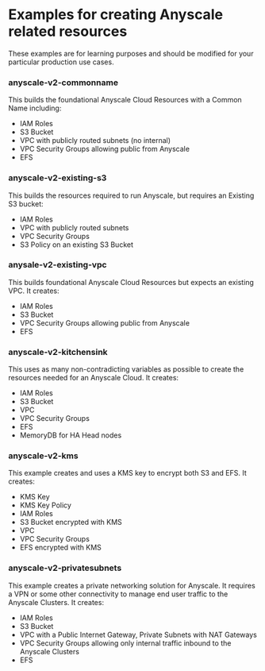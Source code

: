 # Examples for creating Anyscale related resources

These examples are for learning purposes and should be modified for your particular production use cases.

### anyscale-v2-commonname
This builds the foundational Anyscale Cloud Resources with a Common Name including:
  - IAM Roles
  - S3 Bucket
  - VPC with publicly routed subnets (no internal)
  - VPC Security Groups allowing public from Anyscale
  - EFS

### anyscale-v2-existing-s3
This builds the resources required to run Anyscale, but requires an Existing S3 bucket:
  - IAM Roles
  - VPC with publicly routed subnets
  - VPC Security Groups
  - S3 Policy on an existing S3 Bucket

### anysale-v2-existing-vpc
This builds foundational Anyscale Cloud Resources but expects an existing VPC. It creates:
  - IAM Roles
  - S3 Bucket
  - VPC Security Groups allowing public from Anyscale
  - EFS

### anyscale-v2-kitchensink
This uses as many non-contradicting variables as possible to create the resources needed for an Anyscale Cloud. It creates:
  - IAM Roles
  - S3 Bucket
  - VPC
  - VPC Security Groups
  - EFS
  - MemoryDB for HA Head nodes

### anyscale-v2-kms
This example creates and uses a KMS key to encrypt both S3 and EFS. It creates:
  - KMS Key
  - KMS Key Policy
  - IAM Roles
  - S3 Bucket encrypted with KMS
  - VPC
  - VPC Security Groups
  - EFS encrypted with KMS

### anyscale-v2-privatesubnets
This example creates a private networking solution for Anyscale. It requires a VPN or some other connectivity to manage end user traffic to the Anyscale Clusters. It creates:
  - IAM Roles
  - S3 Bucket
  - VPC with a Public Internet Gateway, Private Subnets with NAT Gateways
  - VPC Security Groups allowing only internal traffic inbound to the Anyscale Clusters
  - EFS


<!-- BEGINNING OF PRE-COMMIT-TERRAFORM DOCS HOOK -->
<!-- END OF PRE-COMMIT-TERRAFORM DOCS HOOK -->

